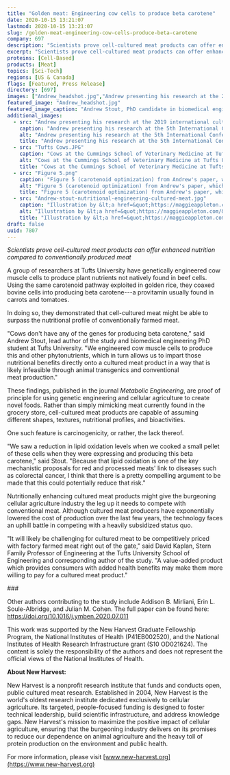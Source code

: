 ```yaml
---
title: "Golden meat: Engineering cow cells to produce beta carotene"
date: 2020-10-15 13:21:07
lastmod: 2020-10-15 13:21:07
slug: /golden-meat-engineering-cow-cells-produce-beta-carotene
company: 697
description: "Scientists prove cell-cultured meat products can offer enhanced nutrition compared to conventionally produced meat."
excerpt: "Scientists prove cell-cultured meat products can offer enhanced nutrition compared to conventionally produced meat."
proteins: [Cell-Based]
products: [Meat]
topics: [Sci-Tech]
regions: [US & Canada]
flags: [Featured, Press Release]
directory: [697]
images: ["Andrew_headshot.jpg","Andrew presenting his research at the 2019 international cultured meat symposium in Maastrichtt.jpg", "Tufts Cows.JPG", "Figure 5.png", "Andrew-stout-nutritional-engineering-cultured-meat.jpg"]
featured_image: "Andrew_headshot.jpg"
featured_image_caption: "Andrew Stout, PhD candidate in biomedical engineering at Tufts University"
additional_images:
  - src: "Andrew presenting his research at the 2019 international cultured meat symposium in Maastrichtt.jpg"
    caption: "Andrew presenting his research at the 5th International Conference on Cultured Meat"
    alt: "Andrew presenting his research at the 5th International Conference on Cultured Meat"
    title: "Andrew presenting his research at the 5th International Conference on Cultured Meat"
  - src: "Tufts Cows.JPG"
    caption: "Cows at the Cummings School of Veterinary Medicine at Tufts University from which researchers in the Kaplan Lab obtained muscle and fat tissue for a satellite cell isolation and bovine adipogenic precursor isolation"
    alt: "Cows at the Cummings School of Veterinary Medicine at Tufts University from which researchers in the Kaplan Lab obtained muscle and fat tissue for a satellite cell isolation and bovine adipogenic precursor isolation"
    title: "Cows at the Cummings School of Veterinary Medicine at Tufts University from which researchers in the Kaplan Lab obtained muscle and fat tissue for a satellite cell isolation and bovine adipogenic precursor isolation"
  - src: "Figure 5.png"
    caption: "Figure 5 (carotenoid optimization) from Andrew's paper, which can be found &lt;a href=&quot;https://doi.org/10.1016/j.ymben.2020.07.011&quot; target=&quot;_blank&quot;&gt;here&lt;/a&gt;"
    alt: "Figure 5 (carotenoid optimization) from Andrew's paper, which can be found &lt;a href=&quot;https://doi.org/10.1016/j.ymben.2020.07.011&quot; target=&quot;_blank&quot;&gt;here&lt;/a&gt;"
    title: "Figure 5 (carotenoid optimization) from Andrew's paper, which can be found &lt;a href=&quot;https://doi.org/10.1016/j.ymben.2020.07.011&quot; target=&quot;_blank&quot;&gt;here&lt;/a&gt;"
  - src: "Andrew-stout-nutritional-engineering-cultured-meat.jpg"
    caption: "Illustration by &lt;a href=&quot;https://maggieappleton.com/&quot; target=&quot;_blank&quot;&gt;Maggie Appleton&lt;/a&gt;"
    alt: "Illustration by &lt;a href=&quot;https://maggieappleton.com/&quot; target=&quot;_blank&quot;&gt;Maggie Appleton&lt;/a&gt;"
    title: "Illustration by &lt;a href=&quot;https://maggieappleton.com/&quot; target=&quot;_blank&quot;&gt;Maggie Appleton&lt;/a&gt;"
draft: false
uuid: 7807
---
```

*Scientists prove cell-cultured meat products can offer enhanced
nutrition compared to conventionally produced meat*

A group of researchers at Tufts University have genetically engineered
cow muscle cells to produce plant nutrients not natively found in beef
cells. Using the same carotenoid pathway exploited in golden rice, they
coaxed bovine cells into producing beta carotene---a provitamin usually
found in carrots and tomatoes.

In doing so, they demonstrated that cell-cultured meat might be able to
surpass the nutritional profile of conventionally farmed meat.

"Cows don't have any of the genes for producing beta carotene," said
Andrew Stout, lead author of the study and biomedical engineering PhD
student at Tufts University. "We engineered cow muscle cells to produce
this and other phytonutrients, which in turn allows us to impart those
nutritional benefits directly onto a cultured meat product in a way that
is likely infeasible through animal transgenics and conventional
meat production."

These findings, published in the journal *Metabolic Engineering*, are
proof of principle for using genetic engineering and cellular
agriculture to create novel foods. Rather than simply mimicking meat
currently found in the grocery store, cell-cultured meat products are
capable of assuming different shapes, textures, nutritional profiles,
and bioactivities.

One such feature is carcinogenicity, or rather, the lack thereof.

"We saw a reduction in lipid oxidation levels when we cooked a small
pellet of these cells when they were expressing and producing this beta
carotene," said Stout. "Because that lipid oxidation is one of the key
mechanistic proposals for red and processed meats' link to diseases such
as colorectal cancer, I think that there is a pretty compelling argument
to be made that this could potentially reduce that risk."

Nutritionally enhancing cultured meat products might give the burgeoning
cellular agriculture industry the leg up it needs to compete with
conventional meat. Although cultured meat producers have exponentially
lowered the cost of production over the last few years, the technology
faces an uphill battle in competing with a heavily subsidized
status quo.

"It will likely be challenging for cultured meat to be competitively
priced with factory farmed meat right out of the gate," said David
Kaplan, Stern Family Professor of Engineering at the Tufts University
School of Engineering and corresponding author of the study. "A
value-added product which provides consumers with added health benefits
may make them more willing to pay for a cultured meat product."

\###

Other authors contributing to the study include Addison B. Mirliani,
Erin L. Soule-Albridge, and Julian M. Cohen. The full paper can be found
here: <https://doi.org/10.1016/j.ymben.2020.07.011>

This work was supported by the New Harvest Graduate Fellowship Program,
the National Institutes of Health (P41EB002520), and the National
Institutes of Health Research Infrastructure grant (S10 OD021624). The
content is solely the responsibility of the authors and does not
represent the official views of the National Institutes of Health.

**About New Harvest:**

New Harvest is a nonprofit research institute that funds and conducts
open, public cultured meat research. Established in 2004, New Harvest is
the world's oldest research institute dedicated exclusively to cellular
agriculture. Its targeted, people-focused funding is designed to foster
technical leadership, build scientific infrastructure, and address
knowledge gaps. New Harvest's mission to maximize the positive impact of
cellular agriculture, ensuring that the burgeoning industry delivers on
its promises to reduce our dependence on animal agriculture and the
heavy toll of protein production on the environment and public health.

For more information, please visit
[www.new-harvest.org](https://www.new-harvest.org)
